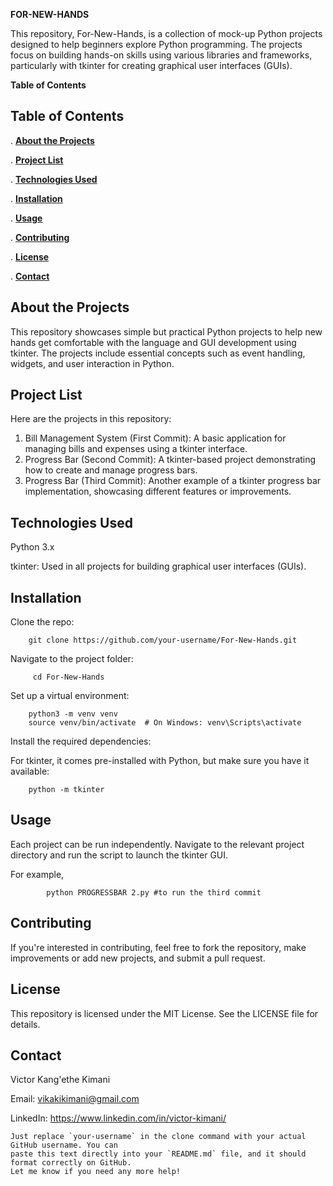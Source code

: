 **FOR-NEW-HANDS**

This repository, For-New-Hands, is a collection of mock-up Python projects designed to help beginners explore Python programming. The projects focus on building hands-on skills using various libraries and frameworks, particularly with tkinter for creating graphical user interfaces (GUIs).


**Table of Contents**

## **Table of Contents**
. [**About the Projects**](#about-the-projects)

. [**Project List**](#project-list)

. [**Technologies Used**](#technologies-used)

. [**Installation**](#installation)

. [**Usage**](#usage)

. [**Contributing**](#contributing)

. [**License**](#license)

. [**Contact**](#contact)



## **About the Projects**

This repository showcases simple but practical Python projects to help new hands get comfortable with the language and GUI development using tkinter. The projects include essential concepts such as event handling, widgets, and user interaction in Python.


## **Project List**

Here are the projects in this repository:

1. Bill Management System (First Commit): A basic application for managing bills and expenses using a tkinter interface.
2. Progress Bar (Second Commit): A tkinter-based project demonstrating how to create and manage progress bars.
3. Progress Bar (Third Commit): Another example of a tkinter progress bar implementation, showcasing different features or improvements.


## **Technologies Used**

Python 3.x

tkinter: Used in all projects for building graphical user interfaces (GUIs).


## **Installation**

Clone the repo:

        git clone https://github.com/your-username/For-New-Hands.git

Navigate to the project folder:
        
         cd For-New-Hands

Set up a virtual environment:
        
        python3 -m venv venv
        source venv/bin/activate  # On Windows: venv\Scripts\activate

Install the required dependencies:
        
  For tkinter, it comes pre-installed with Python, but make sure you have it available:
        
        python -m tkinter


## **Usage**

Each project can be run independently. Navigate to the relevant project directory and run the script to launch the tkinter GUI.

For example,

            python PROGRESSBAR 2.py #to run the third commit


## **Contributing**

If you're interested in contributing, feel free to fork the repository, make improvements or add new projects, and submit a pull request.


## **License**

This repository is licensed under the MIT License. See the LICENSE file for details.


## **Contact**

Victor Kang'ethe Kimani

Email: vikakikimani@gmail.com

LinkedIn: https://www.linkedin.com/in/victor-kimani/

    Just replace `your-username` in the clone command with your actual GitHub username. You can 
    paste this text directly into your `README.md` file, and it should format correctly on GitHub. 
    Let me know if you need any more help!









